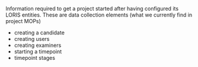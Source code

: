 Information required to get a project started after having configured its LORIS entities. These are data collection elements (what we currently find in project MOPs)

- creating a candidate
- creating users
- creating examiners
- starting a timepoint
- timepoint stages